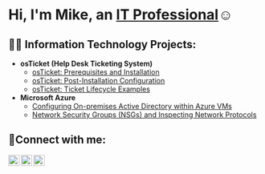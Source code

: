 <h1>Hi, I'm Mike, an <a href="https://linkedin.com/in/michael-granat">IT Professional</a>☺</h1>

<h2>👨‍💻 Information Technology Projects:</h2>

- <b>osTicket (Help Desk Ticketing System)</b>
  - [osTicket: Prerequisites and Installation](https://github.com/joshmadakorc/osticket-prereqs)
  - [osTicket: Post-Installation Configuration](https://github.com/joshmadakorc/post-install-config)
  - [osTicket: Ticket Lifecycle Examples](https://github.com/joshmadakorc/ticket-lifecycle)
- <b>Microsoft Azure</b>
  - [Configuring On-premises Active Directory within Azure VMs](https://github.com/joshmadakorc/configure-ad)
  - [Network Security Groups (NSGs) and Inspecting Network Protocols](https://github.com/joshmadakorc/azure-network-protocols)

<h2>🤳Connect with me:</h2>

[<img align="left" alt="Josh | Twitter" width="22px" src="https://cdn.jsdelivr.net/npm/simple-icons@v3/icons/twitter.svg" />][twitter]
[<img align="left" alt="Josh | LinkedIn" width="22px" src="https://cdn.jsdelivr.net/npm/simple-icons@v3/icons/linkedin.svg" />][linkedin]
[<img align="left" alt="Josh | Instagram" width="22px" src="https://cdn.jsdelivr.net/npm/simple-icons@v3/icons/instagram.svg" />][instagram]

[twitter]: https://x.com/Mikeg_86
[instagram]: https://www.instagram.com/mike_granat811/
[linkedin]: https://www.linkedin.com/in/michael-granat
